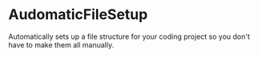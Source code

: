 # AudomaticFileSetup
Automatically sets up a file structure for your coding project so you don't have to make them all manually.
